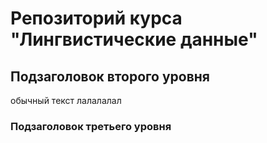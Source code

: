 # Репозиторий курса "Лингвистические данные"
## Подзаголовок второго уровня
обычный текст лалалалал
### Подзаголовок третьего уровня
